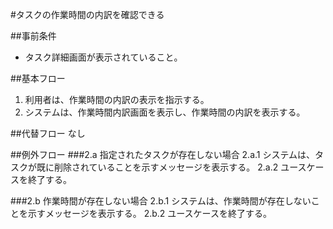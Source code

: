 #タスクの作業時間の内訳を確認できる

##事前条件
- タスク詳細画面が表示されていること。

##基本フロー
1. 利用者は、作業時間の内訳の表示を指示する。
2. システムは、作業時間内訳画面を表示し、作業時間の内訳を表示する。

##代替フロー
なし

##例外フロー
###2.a 指定されたタスクが存在しない場合
2.a.1 システムは、タスクが既に削除されていることを示すメッセージを表示する。
2.a.2 ユースケースを終了する。

###2.b 作業時間が存在しない場合
2.b.1 システムは、作業時間が存在しないことを示すメッセージを表示する。
2.b.2 ユースケースを終了する。
